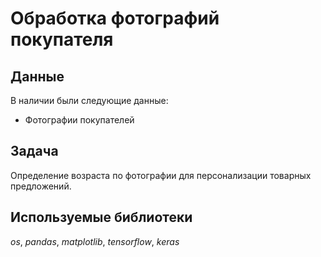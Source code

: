 # Обработка фотографий покупателя

## Данные

В наличии были следующие данные:
- Фотографии покупателей

## Задача
Определение возраста по фотографии для персонализации товарных предложений.

## Используемые библиотеки
*os*, *pandas*, *matplotlib*, *tensorflow*, *keras*